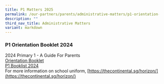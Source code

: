 ```yaml
---
title: P1 Matters 2025
permalink: /our-partners/parents/administrative-matters/p1-orientation-booklet-2024/
description: ""
third_nav_title: Administrative Matters
variant: markdown
---
```

### **P1 Orientation Booklet 2024**
2024 Primary 1 - A Guide For Parents<br>
[Orientation Booklet](/files/P1_Orientation_Booklet_2024__School_Website_.pdf)<br>
[P1 Booklist 2024](/files/Horizon_Booklist_2024_Primary_1.pdf)<br>
For more information on school uniform, 
[https://thecontinental.sg/horizon/](https://thecontinental.sg/horizon/)